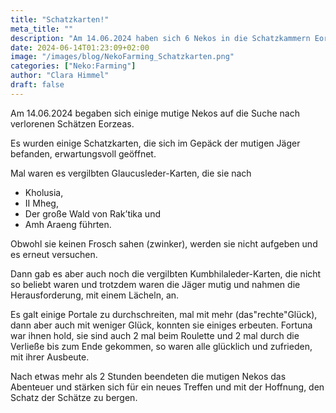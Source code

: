 ```yaml
---
title: "Schatzkarten!"
meta_title: ""
description: "Am 14.06.2024 haben sich 6 Nekos in die Schatzkammern Eorzeas verloren"
date: 2024-06-14T01:23:09+02:00
image: "/images/blog/NekoFarming_Schatzkarten.png"
categories: ["Neko:Farming"]
author: "Clara Himmel"
draft: false
---
```


Am 14.06.2024 begaben sich einige mutige Nekos auf die Suche nach verlorenen Schätzen Eorzeas.

Es wurden einige Schatzkarten, die sich im Gepäck der mutigen Jäger befanden, erwartungsvoll geöffnet.
 
Mal waren es vergilbten Glaucusleder-Karten, die sie nach

* Kholusia, 
* II Mheg, 
* Der große Wald von Rak’tika und 
* Amh Araeng führten.

Obwohl sie keinen Frosch sahen (zwinker), werden sie nicht aufgeben und es erneut versuchen.

Dann gab es aber auch noch die vergilbten Kumbhilaleder-Karten, die nicht so beliebt waren und trotzdem waren die Jäger mutig und nahmen die Herausforderung, mit einem Lächeln, an.

Es galt einige Portale zu durchschreiten, mal mit mehr (das"rechte"Glück), dann aber auch mit weniger Glück, konnten sie einiges erbeuten.
Fortuna war ihnen  hold, sie sind auch 2 mal beim Roulette und 2 mal durch die Verließe bis zum Ende gekommen, so waren alle glücklich und zufrieden, mit ihrer Ausbeute.

Nach etwas mehr als 2 Stunden beendeten die mutigen Nekos das Abenteuer und stärken sich für ein neues Treffen und mit der Hoffnung, den Schatz der Schätze zu bergen.